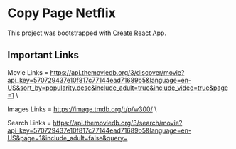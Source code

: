 # Copy Page Netflix

This project was bootstrapped with [Create React App](https://github.com/facebook/create-react-app).

## Important Links

Movie Links = https://api.themoviedb.org/3/discover/movie?api_key=570729437e10f817c77144ead71689b5&language=en-US&sort_by=popularity.desc&include_adult=true&include_video=true&page=1 \

Images Links = https://image.tmdb.org/t/p/w300/ \

Search Links = https://api.themoviedb.org/3/search/movie?api_key=570729437e10f817c77144ead71689b5&language=en-US&page=1&include_adult=false&query=